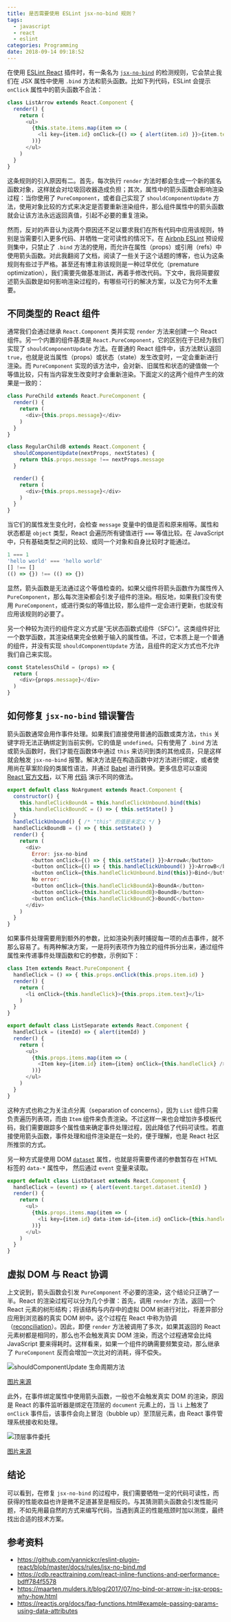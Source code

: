 ```yaml
---
title: 是否需要使用 ESLint jsx-no-bind 规则？
tags:
  - javascript
  - react
  - eslint
categories: Programming
date: 2018-09-14 09:18:52
---
```



在使用 [ESLint React][1] 插件时，有一条名为 [`jsx-no-bind`][2] 的检测规则，它会禁止我们在 JSX 属性中使用 `.bind` 方法和箭头函数。比如下列代码，ESLint 会提示 `onClick` 属性中的箭头函数不合法：

```javascript
class ListArrow extends React.Component {
  render() {
    return (
      <ul>
        {this.state.items.map(item => (
          <li key={item.id} onClick={() => { alert(item.id) }}>{item.text}</li>
        ))}
      </ul>
    )
  }
}
```

这条规则的引入原因有二。首先，每次执行 `render` 方法时都会生成一个新的匿名函数对象，这样就会对垃圾回收器造成负担；其次，属性中的箭头函数会影响渲染过程：当你使用了 `PureComponent`，或者自己实现了 `shouldComponentUpdate` 方法，使用对象比较的方式来决定是否要重新渲染组件，那么组件属性中的箭头函数就会让该方法永远返回真值，引起不必要的重复渲染。

然而，反对的声音认为这两个原因还不足以要求我们在所有代码中应用该规则，特别是当需要引入更多代码、并牺牲一定可读性的情况下。在 [Airbnb ESLint][3] 预设规则集中，只禁止了 `.bind` 方法的使用，而允许在属性（props）或引用（refs）中使用箭头函数。对此我翻阅了文档，阅读了一些关于这个话题的博客，也认为这条规则有些过于严格。甚至还有博主称该规则是一种过早优化（premature optimization），我们需要先做基准测试，再着手修改代码。下文中，我将简要叙述箭头函数是如何影响渲染过程的，有哪些可行的解决方案，以及它为何不太重要。

<!-- more -->

## 不同类型的 React 组件

通常我们会通过继承 `React.Component` 类并实现 `render` 方法来创建一个 React 组件。另一个内置的组件基类是 `React.PureComponent`，它的区别在于已经为我们实现了 `shouldComponentUpdate` 方法。在普通的 React 组件中，该方法默认返回 `true`，也就是说当属性（props）或状态（state）发生改变时，一定会重新进行渲染。而 `PureComponent` 实现的该方法中，会对新、旧属性和状态的键值做一个等值比较，只有当内容发生改变时才会重新渲染。下面定义的这两个组件产生的效果是一致的：

```javascript
class PureChild extends React.PureComponent {
  render() {
    return (
      <div>{this.props.message}</div>
    )
  }
}

class RegularChildB extends React.Component {
  shouldComponentUpdate(nextProps, nextStates) {
    return this.props.message !== nextProps.message
  }

  render() {
    return (
      <div>{this.props.message}</div>
    )
  }
}
```

当它们的属性发生变化时，会检查 `message` 变量中的值是否和原来相等。属性和状态都是 `object` 类型，React 会遍历所有键值进行 `===` 等值比较。在 JavaScript 中，只有基础类型之间的比较、或同一个对象和自身比较时才能通过。

```javascript
1 === 1
'hello world' === 'hello world'
[] !== []
(() => {}) !== (() => {})
```

显然，箭头函数是无法通过这个等值检查的。如果父组件将箭头函数作为属性传入 `PureComponent`，那么每次渲染都会引发子组件的渲染。相反地，如果我们没有使用 `PureComponent`，或进行类似的等值比较，那么组件一定会进行更新，也就没有应用该规则的必要了。

另一个种较为流行的组件定义方式是“无状态函数式组件（SFC）”。这类组件好比一个数学函数，其渲染结果完全依赖于输入的属性值。不过，它本质上是一个普通的组件，并没有实现 `shouldComponentUpdate` 方法，且组件的定义方式也不允许我们自己来实现。

```javascript
const StatelessChild = (props) => {
  return (
    <div>{props.message}</div>
  )
}
```

## 如何修复 `jsx-no-bind` 错误警告

箭头函数通常会用作事件处理。如果我们直接使用普通的函数或类方法，`this` 关键字将无法正确绑定到当前实例，它的值是 `undefined`。只有使用了 `.bind` 方法或箭头函数时，我们才能在函数体中通过 `this` 来访问到类的其他成员，只是这样就会触发 `jsx-no-bind` 报警。解决方法是在构造函数中对方法进行绑定，或者使用尚在草案阶段的类属性语法，并通过 [Babel][6] 进行转换。更多信息可以查阅 [React 官方文档][5]，以下用 [代码][7] 演示不同的做法。

```javascript
export default class NoArgument extends React.Component {
  constructor() {
    this.handleClickBoundA = this.handleClickUnbound.bind(this)
    this.handleClickBoundC = () => { this.setState() }
  }
  handleClickUnbound() { /* "this" 的值是未定义 */ }
  handleClickBoundB = () => { this.setState() }
  render() {
    return (
      <div>
        Error: jsx-no-bind
        <button onClick={() => { this.setState() }}>ArrowA</button>
        <button onClick={() => { this.handleClickUnbound() }}>ArrowB</button>
        <button onClick={this.handleClickUnbound.bind(this)}>Bind</button>
        No error:
        <button onClick={this.handleClickBoundA}>BoundA</button>
        <button onClick={this.handleClickBoundB}>BoundB</button>
        <button onClick={this.handleClickBoundC}>BoundC</button>
      </div>
    )
  }
}
```

如果事件处理需要用到额外的参数，比如渲染列表时捕捉每一项的点击事件，就不那么容易了。有两种解决方案，一是将列表项作为独立的组件拆分出来，通过组件属性来传递事件处理函数和它的参数，示例如下：

```javascript
class Item extends React.PureComponent {
  handleClick = () => { this.props.onClick(this.props.item.id) }
  render() {
    return (
      <li onClick={this.handleClick}>{this.props.item.text}</li>
    )
  }
}

export default class ListSeparate extends React.Component {
  handleClick = (itemId) => { alert(itemId) }
  render() {
    return (
      <ul>
        {this.props.items.map(item => (
          <Item key={item.id} item={item} onClick={this.handleClick} />
        ))}
      </ul>
    )
  }
}
```

这种方式也称之为关注点分离（separation of concerns），因为 `List` 组件只需负责遍历列表项，而由 `Item` 组件来负责渲染。不过这样一来也会增加许多模板代码，我们需要跟踪多个属性值来确定事件处理过程，因此降低了代码可读性。若直接使用箭头函数，事件处理和组件渲染是在一处的，便于理解，也是 React 社区所推崇的方式。

另一种方式是使用 DOM [`dataset`][8] 属性，也就是将需要传递的参数暂存在 HTML 标签的 `data-*` 属性中， 然后通过 `event` 变量来读取。

```javascript
export default class ListDataset extends React.Component {
  handleClick = (event) => { alert(event.target.dataset.itemId) }
  render() {
    return (
      <ul>
        {this.props.items.map(item => (
          <li key={item.id} data-item-id={item.id} onClick={this.handleClick}>{item.text}</li>
        ))}
      </ul>
    )
  }
}
```

## 虚拟 DOM 与 React 协调

上文说到，箭头函数会引发 `PureComponent` 不必要的渲染，这个结论只正确了一半。React 的渲染过程可以分为几个步骤：首先，调用 `render` 方法，返回一个 React 元素的树形结构；将该结构与内存中的虚拟 DOM 树进行对比，将差异部分应用到浏览器的真实 DOM 树中。这个过程在 React 中称为协调（[reconciliation][4]）。因此，即便 `render` 方法被调用了多次，如果其返回的 React 元素树都是相同的，那么也不会触发真实 DOM 渲染，而这个过程通常会比纯 JavaScript 要来得耗时。这样看来，如果一个组件的确需要频繁变动，那么继承了 `PureComponent` 反而会增加一次比对的消耗，得不偿失。

![shouldComponentUpdate 生命周期方法](/cnblogs/images/jsx-no-bind/should-component-update.png)

[图片来源][9]

此外，在事件绑定属性中使用箭头函数，一般也不会触发真实 DOM 的渲染，原因是 React 的事件监听器是绑定在顶层的 `document` 元素上的，当 `li` 上触发了 `onClick` 事件后，该事件会向上冒泡（bubble up）至顶层元素，由 React 事件管理系统接收和处理。

![顶层事件委托](/cnblogs/images/jsx-no-bind/top-level-delegation.jpg)

[图片来源][10]

## 结论

可以看到，在修复 `jsx-no-bind` 的过程中，我们需要牺牲一定的代码可读性，而获得的性能收益也许是微不足道甚至是相反的。与其猜测箭头函数会引发性能问题，不如先用最自然的方式来编写代码，当遇到真正的性能瓶颈时加以测度，最终找出合适的技术方案。

## 参考资料

* https://github.com/yannickcr/eslint-plugin-react/blob/master/docs/rules/jsx-no-bind.md
* https://cdb.reacttraining.com/react-inline-functions-and-performance-bdff784f5578
* https://maarten.mulders.it/blog/2017/07/no-bind-or-arrow-in-jsx-props-why-how.html
* https://reactjs.org/docs/faq-functions.html#example-passing-params-using-data-attributes


[1]: https://github.com/yannickcr/eslint-plugin-react
[2]: https://github.com/yannickcr/eslint-plugin-react/blob/master/docs/rules/jsx-no-bind.md
[3]: https://github.com/airbnb/javascript/blob/eslint-config-airbnb-v17.1.0/packages/eslint-config-airbnb/rules/react.js#L93
[4]: https://reactjs.org/docs/reconciliation.html
[5]: https://reactjs.org/docs/handling-events.html
[6]: https://babeljs.io/docs/plugins/transform-class-properties/
[7]: https://github.com/jizhang/jsx-no-bind/blob/master/src/components/NoArgument.js
[8]: https://developer.mozilla.org/en/docs/Web/API/HTMLElement/dataset
[9]: https://reactjs.org/docs/optimizing-performance.html#shouldcomponentupdate-in-action
[10]: https://levelup.gitconnected.com/how-exactly-does-react-handles-events-71e8b5e359f2
